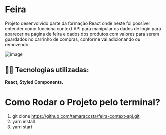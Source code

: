

# Feira 

Projeto desenvolvido parte da formação React onde neste foi possível entender como funciona context API para manipular os dados de login para aparecer na página de feira e dados dos produtos com valores para serem guardados no carrinho de compras, conforme vai adicionando ou removendo.


![image](https://user-images.githubusercontent.com/75817559/213545927-6e2371f1-7903-40b4-b8bf-07b5c8e16fa0.png)

## 👩‍💻 Tecnologias utilizadas:
**React, Styled Components.**

# Como Rodar o Projeto pelo terminal?
1) git clone https://github.com/tamaracosta/feira-context-api.git
2) yarn install
3) yarn start
